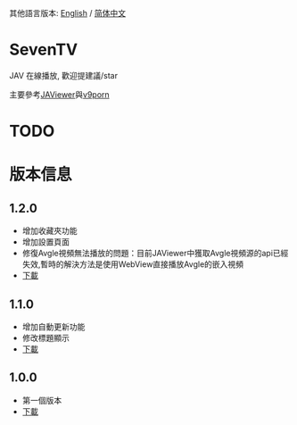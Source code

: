其他語言版本: [English](https://github.com/over-driver/SevenTV/blob/master/README-en.md) / [简体中文](https://github.com/over-driver/SevenTV/blob/master/README.md)

# SevenTV

JAV 在線播放, 歡迎提建議/star

主要參考[JAViewer](https://github.com/SplashCodes/JAViewer)與[v9porn](https://github.com/techGay/v9porn)

# TODO

# 版本信息

## 1.2.0

- 增加收藏夾功能
- 增加設置頁面
- 修復Avgle視頻無法播放的問題：目前JAViewer中獲取Avgle視頻源的api已經失效,暫時的解決方法是使用WebView直接播放Avgle的嵌入視頻
- [下載](https://github.com/over-driver/SevenTV/releases/download/1.2.0/SevenTV-release-1.2.0.apk)

## 1.1.0

- 增加自動更新功能
- 修改標題顯示
- [下載](https://github.com/over-driver/SevenTV/releases/download/1.1.0/SevenTV-release-1.1.0.apk)

## 1.0.0

- 第一個版本
- [下載](https://github.com/over-driver/SevenTV/releases/download/1.0.0/SevenTV-release-1.0.0.apk)